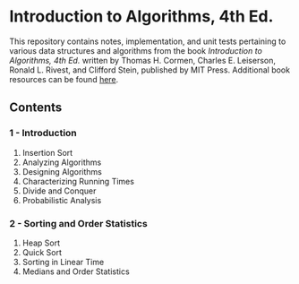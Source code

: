 # Introduction to Algorithms, 4th Ed.

This repository contains notes, implementation, and unit tests pertaining to various data structures and algorithms from the book _Introduction to Algorithms, 4th Ed._ written by Thomas H. Cormen, Charles E. Leiserson, Ronald L. Rivest, and Clifford Stein, published by MIT Press. Additional book resources can be found [here](https://mitpress.mit.edu/9780262046305/introduction-to-algorithms/).

## Contents

### 1 - Introduction

1.  Insertion Sort
2.  Analyzing Algorithms
3.  Designing Algorithms
4.  Characterizing Running Times
5.  Divide and Conquer
6.  Probabilistic Analysis

### 2 - Sorting and Order Statistics

1.  Heap Sort
2.  Quick Sort
3.  Sorting in Linear Time
4.  Medians and Order Statistics